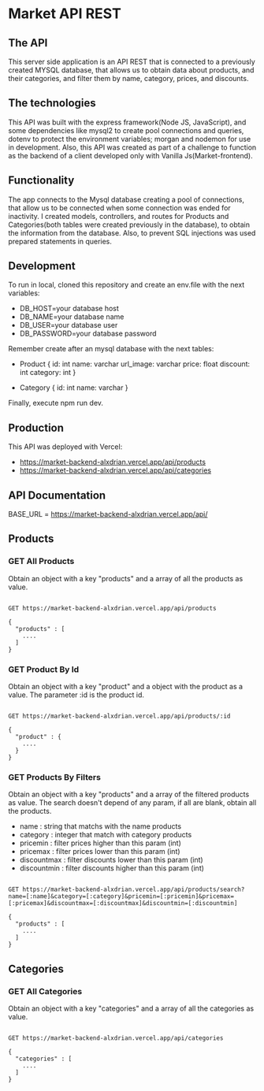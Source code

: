 # Market API REST

## The API

This server side application is an API REST that is connected to a previously created MYSQL database, that allows us to obtain data about products, and their categories, and filter them by name, category, prices, and discounts.

## The technologies

This API was built with the express framework(Node JS, JavaScript), and some dependencies like mysql2 to create pool connections and queries, dotenv to protect the environment variables; morgan and nodemon for use in development. Also, this API was created as part of a challenge to function as the backend of a client developed only with Vanilla Js(Market-frontend). 

## Functionality

The app connects to the Mysql database creating a pool of connections, that allow us to be connected when some connection was ended for inactivity. I created models, controllers, and routes for Products and Categories(both tables were created previously in the database), to obtain the information from the database. Also, to prevent SQL injections was used prepared statements in queries.

## Development

To run in local, cloned this repository and create an env.file with the next variables:
- DB_HOST=your database host
- DB_NAME=your database name
- DB_USER=your database user
- DB_PASSWORD=your database password

Remember create after an mysql database with the next tables:
- Product {
  id: int
  name: varchar
  url_image: varchar
  price: float
  discount: int
  category: int
}

- Category {
  id: int
  name: varchar
}

Finally, execute npm run dev.

## Production

This API was deployed with Vercel: 
- https://market-backend-alxdrian.vercel.app/api/products
- https://market-backend-alxdrian.vercel.app/api/categories

## API Documentation

BASE_URL = https://market-backend-alxdrian.vercel.app/api/

## Products

### GET All Products

Obtain an object with a key "products" and a array of all the products as value.

```shell

GET https://market-backend-alxdrian.vercel.app/api/products

{  
  "products" : [
    ....
  ]
}

```

### GET Product By Id

Obtain an object with a key "product" and a object with the product as a value. The parameter :id is the product id.

```shell

GET https://market-backend-alxdrian.vercel.app/api/products/:id

{  
  "product" : {
    ....
  }
}

```

### GET Products By Filters

Obtain an object with a key "products" and a array of the filtered products as value.
The search doesn't depend of any param, if all are blank, obtain all the products.

- name : string that matchs with the name products
- category : integer that match with category products
- pricemin : filter prices higher than this param (int)
- pricemax : filter prices lower than this param (int)
- discountmax : filter discounts lower than this param (int)
- discountmin : filter discounts higher than this param (int)

```shell

GET https://market-backend-alxdrian.vercel.app/api/products/search?name=[:name]&category=[:category]&pricemin=[:pricemin]&pricemax=[:pricemax]&discountmax=[:discountmax]&discountmin=[:discountmin]

{  
  "products" : [
    ....
  ]
}

```

## Categories

### GET All Categories 

Obtain an object with a key "categories" and a array of all the categories as value.

```shell

GET https://market-backend-alxdrian.vercel.app/api/categories

{  
  "categories" : [
    ....
  ]
}

```

